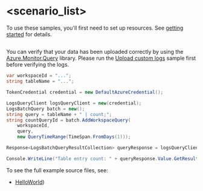 # <scenario_list>

To use these samples, you'll first need to set up resources. See [getting started](https://github.com/Azure/azure-sdk-for-net/blob/main/sdk/monitor/Azure.Monitor.Ingestion/README.md#getting-started) for details.

## <scenario>

You can verify that your data has been uploaded correctly by using the [Azure.Monitor.Query](https://github.com/Azure/azure-sdk-for-net/blob/main/sdk/monitor/Azure.Monitor.Query/README.md#install-the-package) library. Please run the [Upload custom logs](#upload-custom-logs) sample first before verifying the logs. 

```C# Snippet:VerifyLogs
var workspaceId = "...";            
string tableName = "...";

TokenCredential credential = new DefaultAzureCredential();

LogsQueryClient logsQueryClient = new(credential);
LogsBatchQuery batch = new();
string query = tableName + " | count;";
string countQueryId = batch.AddWorkspaceQuery(
    workspaceId,
    query,
    new QueryTimeRange(TimeSpan.FromDays(1)));

Response<LogsBatchQueryResultCollection> queryResponse = logsQueryClient.QueryBatch(batch);

Console.WriteLine("Table entry count: " + queryResponse.Value.GetResult<int>(countQueryId).Single());
```

To see the full example source files, see:
* [HelloWorld](https://github.com/Azure/azure-sdk-for-net/blob/main/sdk/monitor/Azure.Monitor.Ingestion/tests/Samples/Sample1_HelloWorld.cs))

<!-- please refer to <https://github.com/Azure/azure-sdk-for-net/main/sdk/template/Azure.Template/samples/Sample1_HelloWorld.md> to write sample readme file. -->